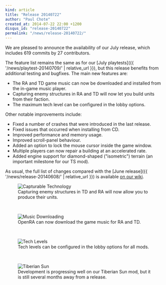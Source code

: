 ```yaml
---
kind: article
title: "Release 20140722"
author: "Paul Chote"
created_at: 2014-07-22 22:00 +1200
disqus_id: "release-20140722"
permalink: "/news/release-20140722/"
---
```


We are pleased to announce the availability of our July release, which includes 619 commits by 27 contributors.

The feature list remains the same as for our [July playtests]({{ '/news/playtest-20140709/' | relative_url }}), but this release benefits from additional testing and bugfixes.  The main new features are:

- The RA and TD game music can now be downloaded and installed from the in-game music player.
- Capturing enemy structures in RA and TD will now let you build units from their faction.
- The maximum tech level can be configured in the lobby options.

Other notable improvements include:

- Fixed a number of crashes that were introduced in the last release.
- Fixed issues that occurred when installing from CD.
- Improved performance and memory usage.
- Improved scroll-panel behaviour.
- Added an option to lock the mouse cursor inside the game window.
- Multiple players can now repair a building at an accelerated rate.
- Added engine support for diamond-shaped ("isometric") terrain (an important milestone for our TS mod).

As usual, the full list of changes compared with the [June release]({{ '/news/release-20140608/' | relative_url }}) is available [on our wiki](https://wiki.openra.net/Changelog/fd6c8a4874957018ea2440290c356cfe2b060735).

<figure>
  <img src="{{ '/images/news/20140722-capturetech.webp' | relative_url }}" loading="lazy" alt="Capturable Technology" />
  <figcaption>Capturing enemy structures in TD and RA will now allow you to produce their units.</figcaption>
</figure>
<br />
<figure>
  <img src="{{ '/images/news/20140722-musicdownload.webp' | relative_url }}" loading="lazy" alt="Music Downloading" />
  <figcaption>OpenRA can now download the game music for RA and TD.</figcaption>
</figure>
<br />
<figure>
  <img src="{{ '/images/news/20140722-techlevels.webp' | relative_url }}" loading="lazy" alt="Tech Levels" />
  <figcaption>Tech levels can be configured in the lobby options for all mods.</figcaption>
</figure>
<br />
<figure>
  <img src="{{ '/images/news/20140709-tibsun.webp' | relative_url }}" loading="lazy" alt="Tiberian Sun" />
  <figcaption>Development is progressing well on our Tiberian Sun mod, but it is still several months away from a release.</figcaption>
</figure>
